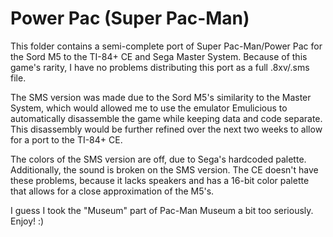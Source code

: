 # Power Pac (Super Pac-Man)

This folder contains a semi-complete port of Super Pac-Man/Power Pac for the Sord M5 to the TI-84+ CE and Sega Master System. Because of this game's rarity, I have no problems distributing this port as a full .8xv/.sms file.

The SMS version was made due to the Sord M5's similarity to the Master System, which would allowed me to use the emulator Emulicious to automatically disassemble the game while keeping data and code separate. This disassembly would be further refined over the next two weeks to allow for a port to the TI-84+ CE.

The colors of the SMS version are off, due to Sega's hardcoded palette. Additionally, the sound is broken on the SMS version. The CE doesn't have these problems, because it lacks speakers and has a 16-bit color palette that allows for a close approximation of the M5's.

I guess I took the "Museum" part of Pac-Man Museum a bit too seriously. Enjoy! :)